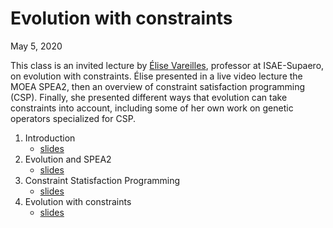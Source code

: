 # Evolution with constraints
May 5, 2020

This class is an invited lecture by [Élise
Vareilles](https://www.linkedin.com/in/elise-vareilles-9785331/), professor at
ISAE-Supaero, on evolution with constraints. Élise presented in a live video
lecture the MOEA SPEA2, then an overview of constraint satisfaction programming
(CSP). Finally, she presented different ways that evolution can take
constraints into account, including some of her own work on genetic operators
specialized for CSP.

1. Introduction
    * [slides](Intro_V1.pdf)
2. Evolution and SPEA2
    * [slides](Part1_EA_V1.pdf)
3. Constraint Statisfaction Programming
    * [slides](Part2_CSP_V1.pdf)
4. Evolution with constraints
    * [slides](Part3_EA_CSP_V1.pdf)

